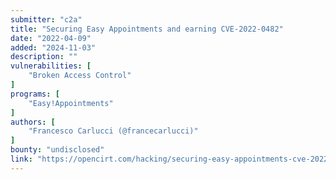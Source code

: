 ```yaml
---
submitter: "c2a"
title: "Securing Easy Appointments and earning CVE-2022-0482"
date: "2022-04-09"
added: "2024-11-03"
description: ""
vulnerabilities: [
    "Broken Access Control"
]
programs: [
    "Easy!Appointments"
]
authors: [
    "Francesco Carlucci (@francecarlucci)"
]
bounty: "undisclosed"
link: "https://opencirt.com/hacking/securing-easy-appointments-cve-2022-0482/"
---
```




